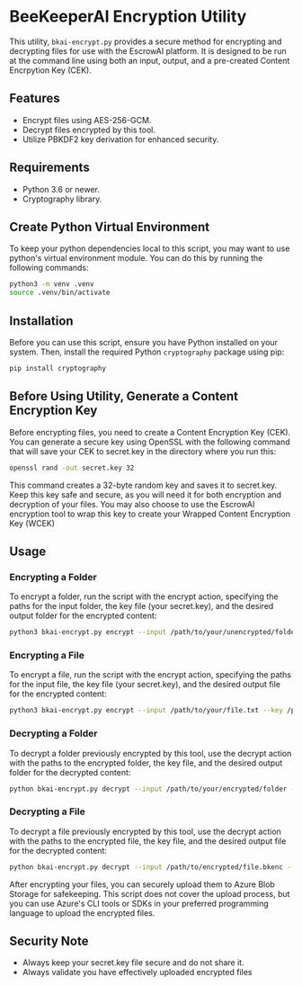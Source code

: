 # BeeKeeperAI Encryption Utility

This utility, `bkai-encrypt.py` provides a secure method for encrypting and decrypting files for use with the EscrowAI platform. It is designed to be run at the command line using both an input, output, and a pre-created Content Encrpytion Key (CEK).

## Features

- Encrypt files using AES-256-GCM.
- Decrypt files encrypted by this tool.
- Utilize PBKDF2 key derivation for enhanced security.

## Requirements

- Python 3.6 or newer.
- Cryptography library.

## Create Python Virtual Environment

To keep your python dependencies local to this script, you may want to use python's virtual environment module. You can do this by running the following commands:

```bash
python3 -m venv .venv
source .venv/bin/activate
```

## Installation

Before you can use this script, ensure you have Python installed on your system. Then, install the required Python `cryptography` package using pip:

```bash
pip install cryptography
```

## Before Using Utility, Generate a Content Encryption Key

Before encrypting files, you need to create a Content Encryption Key (CEK). You can generate a secure key using OpenSSL with the following command that will save your CEK to secret.key in the directory where you run this:

```bash
openssl rand -out secret.key 32
```

This command creates a 32-byte random key and saves it to secret.key. Keep this key safe and secure, as you will need it for both encryption and decryption of your files. You may also choose to use the EscrowAI encryption tool to wrap this key to create your Wrapped Content Encryption Key (WCEK)

## Usage

### Encrypting a Folder

To encrypt a folder, run the script with the encrypt action, specifying the paths for the input folder, the key file (your secret.key), and the desired output folder for the encrypted content:

```bash
python3 bkai-encrypt.py encrypt --input /path/to/your/unencrypted/folder --key /path/to/your/secret.key --output /path/to/your/encrypted/folder
```

### Encrypting a File

To encrypt a file, run the script with the encrypt action, specifying the paths for the input file, the key file (your secret.key), and the desired output file for the encrypted content:

```bash
python3 bkai-encrypt.py encrypt --input /path/to/your/file.txt --key /path/to/your/secret.key --output /path/to/encrypted/file.bkenc
```

### Decrypting a Folder

To decrypt a folder previously encrypted by this tool, use the decrypt action with the paths to the encrypted folder, the key file, and the desired output folder for the decrypted content:

```bash
python bkai-encrypt.py decrypt --input /path/to/your/encrypted/folder --key /path/to/your/secret.key --output /path/to/your/unencrypted/folder
```

### Decrypting a File

To decrypt a file previously encrypted by this tool, use the decrypt action with the paths to the encrypted file, the key file, and the desired output file for the decrypted content:

```bash
python bkai-encrypt.py decrypt --input /path/to/encrypted/file.bkenc --key /path/to/your/secret.key --output /path/to/decrypted/file.txt
```

After encrypting your files, you can securely upload them to Azure Blob Storage for safekeeping. This script does not cover the upload process, but you can use Azure's CLI tools or SDKs in your preferred programming language to upload the encrypted files.

## Security Note

- Always keep your secret.key file secure and do not share it.
- Always validate you have effectively uploaded encrypted files
